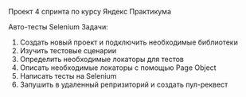 Проект 4 спринта по курсу Яндекс Практикума 

Авто-тесты Selenium 
Задачи: 
1. Создать новый проект и подключить необходимые библиотеки
2. Изучить тестовые сценарии
3. Определить необходимые локаторы для тестов
4. Описать необходимые локаторы с помощью Page Object
5. Написать тесты на Selenium
6. Запушить в удаленный репризиторий и создать пул-реквест

